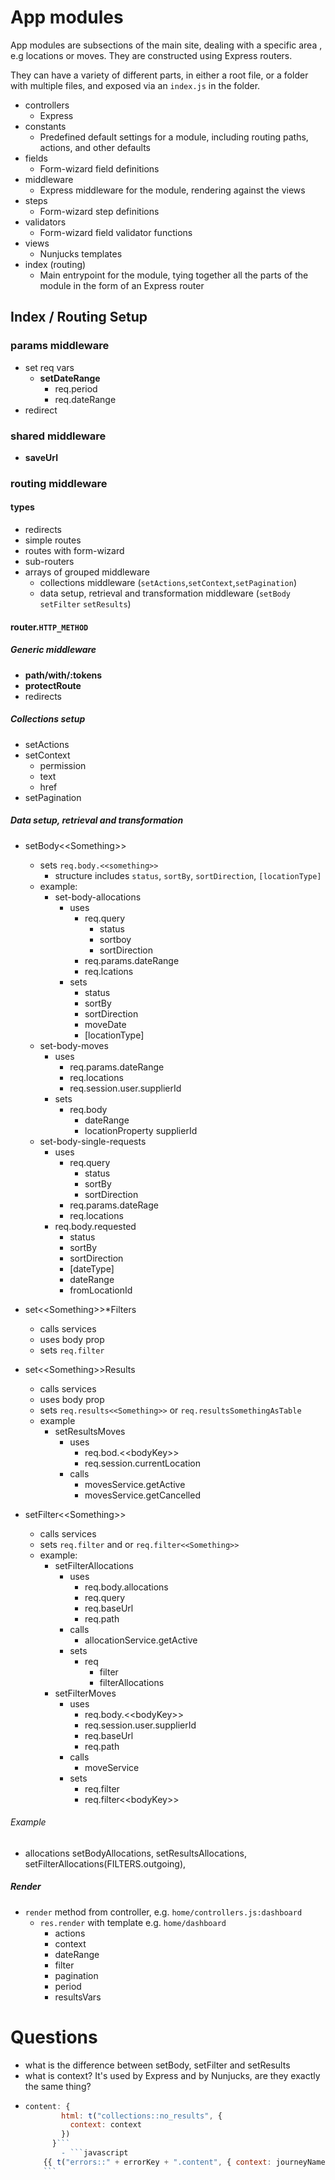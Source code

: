 # App modules

App modules are subsections of the main site, dealing with a specific area , e.g locations or moves. They are constructed using Express routers.

They can have a variety of different parts, in either a root file, or a folder with multiple files, and exposed via an `index.js` in the folder.

- controllers
  - Express
- constants
  - Predefined default settings for a module, including routing paths, actions, and other defaults
- fields
  - Form-wizard field definitions
- middleware
  - Express middleware for the module, rendering against the views
- steps
  - Form-wizard step definitions
- validators
  - Form-wizard field validator functions
- views
  - Nunjucks templates
- index (routing)
  - Main entrypoint for the module, tying together all the parts of the module in the form of an Express router

## Index / Routing Setup

### params middleware

- set req vars
  - **setDateRange**
    - req.period
    - req.dateRange
- redirect

### shared middleware

- **saveUrl**

### routing middleware

#### types

- redirects
- simple routes
- routes with form-wizard
- sub-routers
- arrays of grouped middleware
  - collections middleware (`setActions`,`setContext`,`setPagination`)
  - data setup, retrieval and transformation middleware (`setBody` `setFilter` `setResults`)

#### router.`HTTP_METHOD`

##### Generic middleware

- **path/with/:tokens**
- **protectRoute**
- redirects

##### Collections setup

- setActions
- setContext
  - permission
  - text
  - href
- setPagination

##### Data setup, retrieval and transformation

- setBody\<<Something\>>
  - sets `req.body.<<something>>`
    - structure includes `status`, `sortBy`, `sortDirection`, `[locationType]`
  - example:
    - set-body-allocations
      - uses
        - req.query
          - status
          - sortboy
          - sortDirection
        - req.params.dateRange
        - req.lcations
      - sets
        - status
        - sortBy
        - sortDirection
        - moveDate
        - \[locationType\]
  - set-body-moves
    - uses
      - req.params.dateRange
      - req.locations
      - req.session.user.supplierId
    - sets
      - req.body
        - dateRange
        - locationProperty
        supplierId
  - set-body-single-requests
    - uses
      - req.query
        - status
        - sortBy
        - sortDirection
      - req.params.dateRage
      - req.locations
    - req.body.requested
      - status
      - sortBy
      - sortDirection
      - \[dateType\]
      - dateRange
      - fromLocationId
      
      
      
        
- set\<<Something\>>\*Filters
  - calls services
  - uses body prop
  - sets `req.filter`
- set\<<Something\>>Results
  - calls services
  - uses body prop
  - sets `req.results<<Something>>` or `req.resultsSomethingAsTable`
  - example
    - setResultsMoves
      - uses
        - req.bod.\<<bodyKey\>>
        - req.session.currentLocation
      - calls
         - movesService.getActive
         - movesService.getCancelled
         
- setFilter\<<Something\>>
  - calls services
  - sets `req.filter` and or `req.filter<<Something>>`
  - example:
    - setFilterAllocations
      - uses
        - req.body.allocations
        - req.query
        - req.baseUrl
        - req.path
      - calls
        - allocationService.getActive
      - sets
        - req
          - filter
          - filterAllocations   
    - setFilterMoves
      - uses
        - req.body.\<<bodyKey\>>
        - req.session.user.supplierId
        - req.baseUrl
        - req.path
      - calls
        - moveService
      - sets
        - req.filter
        - req.filter\<<bodyKey\>>
          
###### Example

- allocations
  setBodyAllocations,
  setResultsAllocations,
  setFilterAllocations(FILTERS.outgoing),

##### Render

- `render` method from controller, e.g. `home/controllers.js:dashboard`
  - `res.render` with template e.g. `home/dashboard`
    - actions
    - context
    - dateRange
    - filter
    - pagination
    - period
    - resultsVars

# Questions

- what is the difference between setBody, setFilter and setResults
- what is context? It's used by Express and by Nunjucks, are they exactly the same thing?
- ````javascript
  content: {
          html: t("collections::no_results", {
            context: context
          })
        }```
          - ```javascript
      {{ t("errors::" + errorKey + ".content", { context: journeyName }) | safe }}
      ```
  ````
